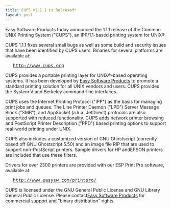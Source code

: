 ```yaml
---
title: CUPS v1.1.1 is Released!
layout: post
---
```


Easy Software Products today announced the 1.1.1 release of the Common UNIX Printing System ("CUPS"), an IPP/1.1-based printing system for UNIX®<P>CUPS 1.1.1 fixes several small bugs as well as some build and security issues that have been identified by CUPS users. Binaries for several platforms are available at:<UL><PRE><A HREF="http://www.cups.org">http://www.cups.org</A></PRE></UL><P>CUPS provides a portable printing layer for UNIX®-based operating systems. It has been developed by <A HREF="http://www.easysw.com">Easy Software Products</A> to promote a standard printing solution for all UNIX vendors and users. CUPS provides the System V and Berkeley command-line interfaces.<P>CUPS uses the Internet Printing Protocol ("IPP") as the basis for managing print jobs and queues. The Line Printer Daemon ("LPD") Server Message Block ("SMB"), and AppSocket (a.k.a. JetDirect) protocols are also supported with reduced functionality. CUPS adds network printer browsing and PostScript Printer Description ("PPD") based printing options to support real-world printing under UNIX.<P>CUPS also includes a customized version of GNU Ghostscript (currently based off GNU Ghostscript 5.50) and an image file RIP that are used to support non-PostScript printers. Sample drivers for HP andEPSON printers are included that use these filters.<P>Drivers for over 2300 printers are provided with our ESP Print Pro software, available at:<UL><PRE><A HREF="http://www.easysw.com/printpro/">http://www.easysw.com/printpro/</A></PRE></UL><P>CUPS is licensed under the GNU General Public License and GNU Library General Public License.  Please contact<A HREF="mailto:info@easysw.com">Easy Software Products</A> for commercial support and "binary distribution" rights.
